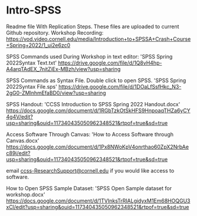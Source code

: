 # Intro-SPSS
Readme file With Replication Steps. 
These files are uploaded to current Github repository. 
Workshop Recording:
https://vod.video.cornell.edu/media/Introduction+to+SPSSA+Crash+Course+Spring+2022/1_ui2e6zc0

SPSS Commands used During Workshop in text editor:
'SPSS Spring 2022Syntax Text.txt'
https://drive.google.com/file/d/1Q8vH4hp-A4arqTAdEX_7nitZiEx-MBzh/view?usp=sharing

SPSS Commands as Syntax File. Double click to open SPSS.
'SPSS Spring 2022Syntax File.sps'
https://drive.google.com/file/d/1DOaLfSsfHkc_N3-2gG0-ZMlnhmEfaBD0/view?usp=sharing

SPSS Handout:
'CCSS Introduction to SPSS Spring 2022 Handout.docx'
https://docs.google.com/document/d/1RGbTzkOtSkHFS9HnpoaqTHZa6yCY4g4V/edit?usp=sharing&ouid=117340435050962348521&rtpof=true&sd=true

Access Software Through Canvas:
'How to Access Software through Canvas.docx'
https://docs.google.com/document/d/1Px8NWoKpV4onrthao60ZpX2NrbAec89j/edit?usp=sharing&ouid=117340435050962348521&rtpof=true&sd=true

email ccss-ResearchSupport@cornell.edu if you would like access to software. 

How to Open SPSS Sample Dataset:
'SPSS Open Sample dataset for workshop.docx'
https://docs.google.com/document/d/1TVInksTrRIALgidyxM1Em68HOQGU3xCl/edit?usp=sharing&ouid=117340435050962348521&rtpof=true&sd=true
